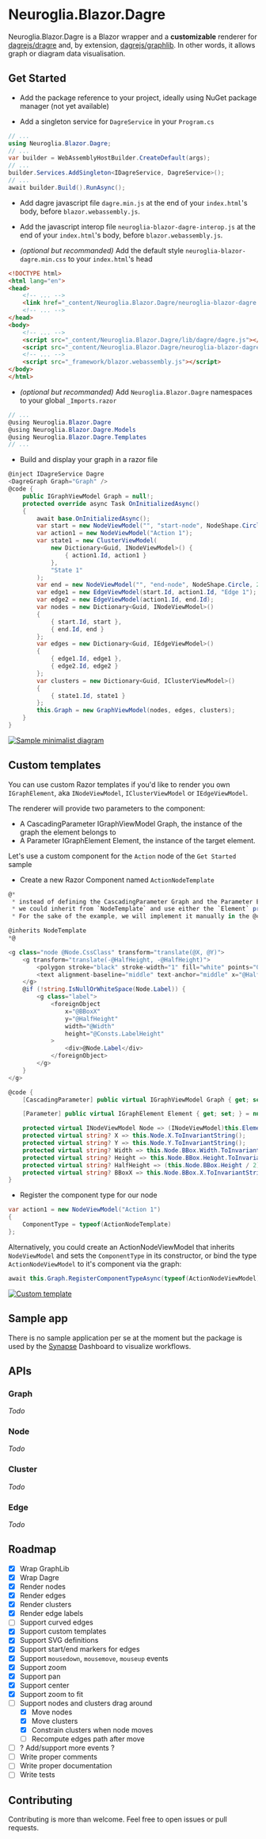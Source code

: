 ﻿# Neuroglia.Blazor.Dagre
Neuroglia.Blazor.Dagre is a Blazor wrapper and a **customizable** renderer for [dagrejs/dragre][dagrejs/dragre] and, by extension, [dagrejs/graphlib][dagrejs/graphlib]. In other words, it allows graph or diagram data visualisation.

## Get Started
- Add the package reference to your project, ideally using NuGet package manager (not yet available)

- Add a singleton service for `DagreService` in your `Program.cs`

```csharp
// ...
using Neuroglia.Blazor.Dagre;
// ...
var builder = WebAssemblyHostBuilder.CreateDefault(args);
// ...
builder.Services.AddSingleton<IDagreService, DagreService>();
// ...
await builder.Build().RunAsync();
```

- Add dagre javascript file `dagre.min.js` at the end of your  `index.html`'s body, before `blazor.webassembly.js`.

- Add the javascript interop file `neuroglia-blazor-dagre-interop.js` at the end of your  `index.html`'s body, before `blazor.webassembly.js`.

- *(optional but recommanded)* Add the default style `neuroglia-blazor-dagre.min.css` to your `index.html`'s head

```html
<!DOCTYPE html>
<html lang="en">
<head>
    <!-- ... -->
    <link href="_content/Neuroglia.Blazor.Dagre/neuroglia-blazor-dagre.min.css" rel="stylesheet" />
    <!-- ... -->
</head>
<body>
    <!-- ... -->
    <script src="_content/Neuroglia.Blazor.Dagre/lib/dagre/dagre.js"></script>
    <script src="_content/Neuroglia.Blazor.Dagre/neuroglia-blazor-dagre-interop.js"></script>
    <!-- ... -->
    <script src="_framework/blazor.webassembly.js"></script>
</body>
</html>
```

- *(optional but recommanded)* Add `Neuroglia.Blazor.Dagre` namespaces to your global `_Imports.razor`

```csharp
// ...
@using Neuroglia.Blazor.Dagre
@using Neuroglia.Blazor.Dagre.Models
@using Neuroglia.Blazor.Dagre.Templates
// ...
```

- Build and display your graph in a razor file

```csharp
@inject IDagreService Dagre
<DagreGraph Graph="Graph" />
@code {
	public IGraphViewModel Graph = null!;
	protected override async Task OnInitializedAsync()
	{
		await base.OnInitializedAsync();
		var start = new NodeViewModel("", "start-node", NodeShape.Circle, 20, 20);
		var action1 = new NodeViewModel("Action 1");
		var state1 = new ClusterViewModel(
            new Dictionary<Guid, INodeViewModel>() { 
                { action1.Id, action1 }
            }, 
            "State 1"
        );
		var end = new NodeViewModel("", "end-node", NodeShape.Circle, 20, 20);
		var edge1 = new EdgeViewModel(start.Id, action1.Id, "Edge 1");
        var edge2 = new EdgeViewModel(action1.Id, end.Id);
		var nodes = new Dictionary<Guid, INodeViewModel>()
        {
            { start.Id, start },
            { end.Id, end }
        };
		var edges = new Dictionary<Guid, IEdgeViewModel>()
        {
            { edge1.Id, edge1 },
            { edge2.Id, edge2 }
        };
		var clusters = new Dictionary<Guid, IClusterViewModel>()
        {
            { state1.Id, state1 }
        };
		this.Graph = new GraphViewModel(nodes, edges, clusters);
	}
}
```
[![Sample minimalist diagram](get-started-diagram.png "Sample minimalist diagram")](get-started-diagram.png "Sample minimalist diagram")

## Custom templates
You can use custom Razor templates if you'd like to render you own `IGraphElement`, aka `INodeViewModel`, `IClusterViewModel` or  `IEdgeViewModel`.

The renderer will provide two parameters to the component:
- A CascadingParameter IGraphViewModel Graph, the instance of the graph the element belongs to
- A Parameter IGraphElement Element, the instance of the target element.

Let's use a custom component for the `Action` node of the `Get Started` sample
- Create a new Razor Component named `ActionNodeTemplate`

```csharp
@*
 * instead of defining the CascadingParameter Graph and the Parameter Element, 
 * we could inherit from `NodeTemplate` and use either the `Element` property (IGraphElement) or the `Node` property (INodeViewModel).
 * For the sake of the example, we will implement it manually in the @code section

@inherits NodeTemplate 
*@

<g class="node @Node.CssClass" transform="translate(@X, @Y)">
    <g transform="translate(-@HalfHeight, -@HalfHeight)">
        <polygon stroke="black" stroke-width="1" fill="white" points="0,@HalfHeight @HalfHeight,0 @Node.BBox!.Height,@HalfHeight @HalfHeight,@Node.BBox!.Height" />
        <text alignment-baseline="middle" text-anchor="middle" x="@HalfHeight" y="@HalfHeight" font-size="24" font-weight="bold">!</text>
    </g>
    @if (!string.IsNullOrWhiteSpace(Node.Label)) {
        <g class="label">
            <foreignObject 
                x="@BBoxX"
                y="@HalfHeight" 
                width="@Width" 
                height="@Consts.LabelHeight"
            >
                <div>@Node.Label</div>
            </foreignObject>
        </g>
    }
</g>

@code {
    [CascadingParameter] public virtual IGraphViewModel Graph { get; set; } = null!;

    [Parameter] public virtual IGraphElement Element { get; set; } = null!;

    protected virtual INodeViewModel Node => (INodeViewModel)this.Element;
    protected virtual string? X => this.Node.X.ToInvariantString();
    protected virtual string? Y => this.Node.Y.ToInvariantString();
    protected virtual string? Width => this.Node.BBox.Width.ToInvariantString();
    protected virtual string? Height => this.Node.BBox.Height.ToInvariantString();
    protected virtual string? HalfHeight => (this.Node.BBox.Height / 2).ToInvariantString();
    protected virtual string? BBoxX => this.Node.BBox.X.ToInvariantString();
}
```

- Register the component type for our node

```csharp
var action1 = new NodeViewModel("Action 1")
{
    ComponentType = typeof(ActionNodeTemplate)
};
```
Alternatively, you could create an ActionNodeViewModel that inherits `NodeViewModel` and sets the `ComponentType` in its constructor, or bind the type `ActionNodeViewModel` to it's component via the graph:

```csharp
await this.Graph.RegisterComponentTypeAsync(typeof(ActionNodeViewModel), typeof(ActionNodeTemplate));
```

[![Custom template](custom-template.png "Custom template")](custom-template.png "Sample minimalist diagram")

## Sample app

There is no sample application per se at the moment but the package is used by the [Synapse][Synapse] Dashboard to visualize workflows.


## APIs
### Graph
*Todo*
### Node
*Todo*
### Cluster
*Todo*
### Edge
*Todo*

## Roadmap

- [x] Wrap GraphLib
- [x] Wrap Dagre
- [x] Render nodes
- [x] Render edges
- [x] Render clusters
- [x] Render edge labels
- [ ] Support curved edges
- [x] Support custom templates
- [x] Support SVG definitions
- [x] Support start/end markers for edges
- [x] Support `mousedown`, `mousemove`, `mouseup` events
- [x] Support zoom
- [x] Support pan
- [x] Support center
- [x] Support zoom to fit
- [ ] Support nodes and clusters drag around
  - [x] Move nodes
  - [x] Move clusters
  - [x] Constrain clusters when node moves
  - [ ] Recompute edges path after move
- [ ] ? Add/support more events ?
- [ ] Write proper comments
- [ ] Write proper documentation
- [ ] Write tests

## Contributing

Contributing is more than welcome. Feel free to open issues or pull requests.

[dagrejs/dragre]: https://github.com/dagrejs/dagre "dagrejs/dragre"
[dagrejs/graphlib]: https://github.com/dagrejs/graphlib "dagrejs/graphlib"
[Synapse]: https://github.com/serverlessworkflow/synapse "Synapse"
[Neuroglia .NET Framework]: https://github.com/neuroglia-io/framework "Neuroglia .NET Framework repository"